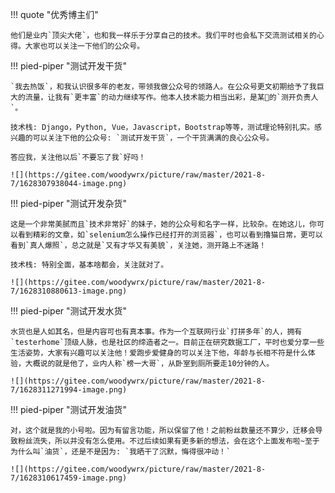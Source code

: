 !!! quote "优秀博主们"

    他们是业内`顶尖大佬`，也和我一样乐于分享自己的技术。我们平时也会私下交流测试相关的心得。大家也可以关注一下他们的公众号。


!!! pied-piper "测试开发干货"

    `我去热饭`，和我认识很多年的老友，带领我做公众号的领路人。在公众号更文初期给予了我巨大的流量，让我有`更丰富`的动力继续写作。他本人技术能力相当出彩，是某🦄的`测开负责人`。

    技术栈: Django，Python, Vue，Javascript，Bootstrap等等，测试理论特别扎实。感兴趣的可以关注下他的公众号: `测试开发干货`，一个干货满满的良心公众号。

    答应我，关注他以后`不要忘了我`好吗！

    ![](https://gitee.com/woodywrx/picture/raw/master/2021-8-7/1628307938044-image.png)


!!! pied-piper "测试开发杂货"

    这是一个非常美腻而且`技术非常好`的妹子，她的公众号和名字一样，比较杂。在她这儿，你可以看到精彩的文章，如`selenium怎么操作已经打开的浏览器`，也可以看到撸猫日常，更可以看到`真人爆照`，总之就是`又有才华又有美貌`，关注她，测开路上不迷路！

    技术栈: 特别全面，基本啥都会，关注就对了。

    ![](https://gitee.com/woodywrx/picture/raw/master/2021-8-7/1628310880613-image.png)


!!! pied-piper "测试开发水货"

    水货也是人如其名，但是内容可也有真本事。作为一个互联网行业`打拼多年`的人，拥有`testerhome`顶级人脉，也是社区的缔造者之一。目前正在研究数据工厂，平时也爱分享一些生活姿势，大家有兴趣可以关注他！爱跑步爱健身的可以关注下他，年龄与长相不符是什么体验，大概说的就是他了，业内人称`榜一大哥`，从卧室到厕所要走10分钟的人。

    ![](https://gitee.com/woodywrx/picture/raw/master/2021-8-7/1628311271994-image.png)


!!! pied-piper "测试开发油货"

    对，这个就是我的小号啦。因为有留言功能，所以保留了他！之前粉丝数量还不算少，迁移会导致粉丝流失，所以并没有怎么使用。不过后续如果有更多新的想法，会在这个上面发布啦~至于为什么叫`油货`，还是不是因为: `我晒干了沉默，悔得很冲动！`

    ![](https://gitee.com/woodywrx/picture/raw/master/2021-8-7/1628310617459-image.png)

